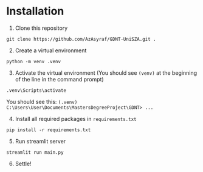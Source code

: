 # Installation

1. Clone this repository

`git clone https://github.com/AzAsyraf/GDNT-UniSZA.git .`

2. Create a virtual environment

`python -m venv .venv`

3. Activate the virtual environment (You should see `(venv)` at the beginning of the line in the command prompt)

`.venv\Scripts\activate`

You should see this:
`(.venv) C:\Users\User\Documents\MastersDegreeProject\GDNT> ...`

4. Install all required packages in `requirements.txt`

`pip install -r requirements.txt`

5. Run streamlit server

`streamlit run main.py`

6. Settle!
